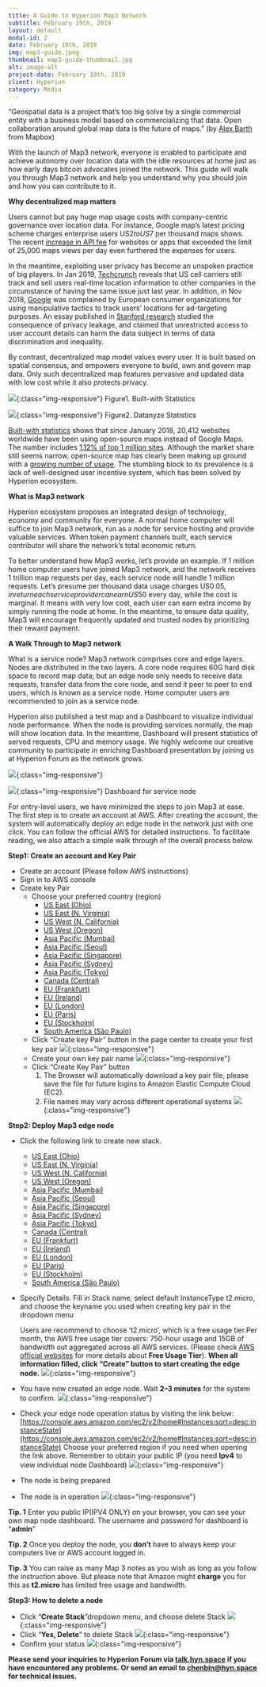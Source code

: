 ```yaml
---
title: A Guide to Hyperion Map3 Network
subtitle: February 19th, 2019
layout: default
modal-id: 2
date: February 19th, 2019
img: map3-guide.jpeg
thumbnail: map3-guide-thumbnail.jpg
alt: image-alt
project-date: February 19th, 2019
client: Hyperion
category: Media
---
```


“Geospatial data is a project that’s too big solve by a single commercial entity with a business model based on commercializing that data. Open collaboration around global map data is the future of maps.” (by [Alex Barth](https://www.citylab.com/design/2015/06/who-owns-the-digital-map-of-the-world/396119/) from Mapbox)

With the launch of Map3 network, everyone is enabled to participate and achieve autonomy over location data with the idle resources at home just as how early days bitcoin advocates joined the network. This guide will walk you through Map3 network and help you understand why you should join and how you can contribute to it.

**Why decentralized map matters**

Users cannot but pay huge map usage costs with company-centric governance over location data. For instance, Google map’s latest pricing scheme charges enterprise users US$2 to US$7 per thousand maps shows. The recent [increase in API fee](https://gadgets.ndtv.com/apps/features/google-maps-apis-new-pricing-impact-1907242) for websites or apps that exceeded the limit of 25,000 maps views per day even furthered the expenses for users.

In the meantime, exploiting user privacy has become an unspoken practice of big players. In Jan 2019, [Techcrunch](https://techcrunch.com/2019/01/09/us-cell-carriers-still-selling-your-location-data/?guccounter=1) reveals that US cell carriers still track and sell users real-time location information to other companies in the circumstance of having the same issue just last year. In addition, in Nov 2018, [Google](https://techcrunch.com/2018/11/27/google-faces-gdpr-complaint-over-deceptive-location-tracking/) was complained by European consumer organizations for using manipulative tactics to track users’ locations for ad-targeting purposes. An essay published in [Stanford research](https://plato.stanford.edu/entries/it-privacy/) studied the consequence of privacy leakage, and claimed that unrestricted access to user account details can harm the data subject in terms of data discrimination and inequality.

By contrast, decentralized map model values every user. It is built based on spatial consensus, and empowers everyone to build, own and govern map data. Only such decentralized map features pervasive and updated data with low cost while it also protects privacy.

![](https://cdn-images-1.medium.com/max/1600/1*KQJFDQMGgTCKdduefsgkDQ.jpeg){:class="img-responsive"}
Figure1. Built-with Statistics

![](https://cdn-images-1.medium.com/max/1600/1*AkMpx04_JacIdP8oL9w6eQ.png){:class="img-responsive"}
Figure2. Datanyze Statistics

[Built-with statistics](https://trends.builtwith.com/mapping/OpenStreetMap) shows that since January 2018, 20,412 websites worldwide have been using open-source maps instead of Google Maps. The number includes [1.12% of top 1 million sites](https://trends.builtwith.com/mapping/OpenStreetMap). Although the market share still seems narrow, open-source map has clearly been making up ground with a [growing number of usage](https://www.datanyze.com/market-share/mapping-and-gis/google-maps-api-vs-mapbox-gl-js-api). The stumbling block to its prevalence is a lack of well-designed user incentive system, which has been solved by Hyperion ecosystem.

**What is Map3 network**

Hyperion ecosystem proposes an integrated design of technology, economy and community for everyone. A normal home computer will suffice to join Map3 network, run as a node for service hosting and provide valuable services. When token payment channels built, each service contributor will share the network’s total economic return.

To better understand how Map3 works, let’s provide an example. If 1 million home computer users have joined Map3 network, and the network receives 1 trillion map requests per day, each service node will handle 1 million requests. Let’s presume per thousand data usage charges US$0.05, in return each service provider can earn US$50 every day, while the cost is marginal. It means with very low cost, each user can earn extra income by simply running the node at home. In the meantime, to ensure data quality, Map3 will encourage frequently updated and trusted nodes by prioritizing their reward payment.

**A Walk Through to Map3 network**

What is a service node? Map3 network comprises core and edge layers. Nodes are distributed in the two layers. A core node requires 60G hard disk space to record map data; but an edge node only needs to receive data requests, transfer data from the core node, and send it peer to peer to end users, which is known as a service node. Home computer users are recommended to join as a service node.

Hyperion also published a test map and a Dashboard to visualize individual node performance. When the node is providing services normally, the map will show location data. In the meantime, Dashboard will present statistics of served requests, CPU and memory usage. We highly welcome our creative community to participate in enriching Dashboard presentation by joining us at Hyperion Forum as the network grows.

![](https://cdn-images-1.medium.com/max/1600/1*yoduCo-1kxj3Gf1bsG0gKw.png){:class="img-responsive"}

![](https://cdn-images-1.medium.com/max/1600/1*FlVAuOkhD9Pr-1zpuzx2FA.jpeg){:class="img-responsive"}
Dashboard for service node

For entry-level users, we have minimized the steps to join Map3 at ease. The first step is to create an account at AWS. After creating the account, the system will automatically deploy an edge node in the network just with one click. You can follow the official AWS for detailed instructions. To facilitate reading, we also attach a simple walk through of the overall process below.

**Step1: Create an account and Key Pair**
* Create an account (Please follow AWS instructions)
* Sign in to AWS console
* Create key Pair
    * Choose your preferred country (region)
        * [US East (Ohio)](https://console.aws.amazon.com/ec2/v2/home?region=us-east-1#KeyPairs:sort=keyName)
        * [US East (N. Virginia)](https://us-east-2.console.aws.amazon.com/ec2/v2/home?region=us-east-2#KeyPairs:sort=keyName)
        * [US West (N. California)](https://us-west-1.console.aws.amazon.com/ec2/v2/home?region=us-west-1#KeyPairs:sort=keyName)
        * [US West (Oregon)](https://us-west-2.console.aws.amazon.com/ec2/v2/home?region=us-west-2#KeyPairs:sort=keyName)
        * [Asia Pacific (Mumbai)](https://ap-south-1.console.aws.amazon.com/ec2/v2/home?region=ap-south-1#KeyPairs:sort=keyName)
        * [Asia Pacific (Seoul)](https://ap-northeast-2.console.aws.amazon.com/ec2/v2/home?region=ap-northeast-2#KeyPairs:sort=keyName)
        * [Asia Pacific (Singapore)](https://ap-southeast-1.console.aws.amazon.com/ec2/v2/home?region=ap-southeast-1#KeyPairs:sort=keyName)
        * [Asia Pacific (Sydney)](https://ap-southeast-2.console.aws.amazon.com/ec2/v2/home?region=ap-southeast-2#KeyPairs:sort=keyName)
        * [Asia Pacific (Tokyo)](https://ap-northeast-1.console.aws.amazon.com/ec2/v2/home?region=ap-northeast-1#KeyPairs:sort=keyName)
        * [Canada (Central)](https://ca-central-1.console.aws.amazon.com/ec2/v2/home?region=ca-central-1#KeyPairs:sort=keyName)
        * [EU (Frankfurt)](https://eu-central-1.console.aws.amazon.com/ec2/v2/home?region=eu-central-1#KeyPairs:sort=keyName)
        * [EU (Ireland)](https://eu-west-1.console.aws.amazon.com/ec2/v2/home?region=eu-west-1#KeyPairs:sort=keyName)
        * [EU (London)](https://eu-west-2.console.aws.amazon.com/ec2/v2/home?region=eu-west-2#KeyPairs:sort=keyName)
        * [EU (Paris)	](https://eu-west-3.console.aws.amazon.com/ec2/v2/home?region=eu-west-3#KeyPairs:sort=keyName)
        * [EU (Stockholm)](https://eu-north-1.console.aws.amazon.com/ec2/v2/home?region=eu-north-1#KeyPairs:sort=keyName)
        * [South America (São Paulo)](https://sa-east-1.console.aws.amazon.com/ec2/v2/home?region=sa-east-1#KeyPairs:sort=keyName)
    * Click “Create key Pair” button in the page center to create your first key pair
    ![](https://cdn-images-1.medium.com/max/1600/1*D26GBkbpgfWVZjd1q3UGHw.png){:class="img-responsive"}
    * Create your own key pair name
    ![](https://cdn-images-1.medium.com/max/1600/1*6Y3ivlLZpo1_QaQi_NphjQ.png){:class="img-responsive"}
    * Click “Create Key Pair” button
        1. The Browser will automatically download a key pair file, please save the file for future logins to Amazon Elastic Compute Cloud (EC2).
        2. File names may vary across different operational systems
    ![](https://cdn-images-1.medium.com/max/1600/1*3pUkD6cttkm0aFY9b_-FsQ.png){:class="img-responsive"}
    
**Step2: Deploy Map3 edge node**
* Click the following link to create new stack.
    * [US East (Ohio)](https://us-east-1.console.aws.amazon.com/cloudformation/home#/stacks/create/review?templateURL=https://s3-ap-southeast-1.amazonaws.com/hyn.static/cloud-formation/map3-edge-node-cloud-formation.json&stackName=map3-edge-node-cf&param_InstanceType=t2.micro)
    * [US East (N. Virginia)](https://us-east-2.console.aws.amazon.com/cloudformation/home#/stacks/create/review?templateURL=https://s3-ap-southeast-1.amazonaws.com/hyn.static/cloud-formation/map3-edge-node-cloud-formation.json&stackName=map3-edge-node-cf&param_InstanceType=t2.micro)
    * [US West (N. California)](https://us-west-1.console.aws.amazon.com/cloudformation/home#/stacks/create/review?templateURL=https://s3-ap-southeast-1.amazonaws.com/hyn.static/cloud-formation/map3-edge-node-cloud-formation.json&stackName=map3-edge-node-cf&param_InstanceType=t2.micro)
    * [US West (Oregon)](https://us-west-2.console.aws.amazon.com/cloudformation/home#/stacks/create/review?templateURL=https://s3-ap-southeast-1.amazonaws.com/hyn.static/cloud-formation/map3-edge-node-cloud-formation.json&stackName=map3-edge-node-cf&param_InstanceType=t2.micro)
    * [Asia Pacific (Mumbai)](https://ap-south-1.console.aws.amazon.com/cloudformation/home#/stacks/create/review?templateURL=https://s3-ap-southeast-1.amazonaws.com/hyn.static/cloud-formation/map3-edge-node-cloud-formation.json&stackName=map3-edge-node-cf&param_InstanceType=t2.micro)
    * [Asia Pacific (Seoul)](https://ap-northeast-2.console.aws.amazon.com/cloudformation/home#/stacks/create/review?templateURL=https://s3-ap-southeast-1.amazonaws.com/hyn.static/cloud-formation/map3-edge-node-cloud-formation.json&stackName=map3-edge-node-cf&param_InstanceType=t2.micro)
    * [Asia Pacific (Singapore)](https://ap-southeast-1.console.aws.amazon.com/cloudformation/home#/stacks/create/review?templateURL=https://s3-ap-southeast-1.amazonaws.com/hyn.static/cloud-formation/map3-edge-node-cloud-formation.json&stackName=map3-edge-node-cf&param_InstanceType=t2.micro)
    * [Asia Pacific (Sydney)](https://ap-southeast-2.console.aws.amazon.com/cloudformation/home#/stacks/create/review?templateURL=https://s3-ap-southeast-1.amazonaws.com/hyn.static/cloud-formation/map3-edge-node-cloud-formation.json&stackName=map3-edge-node-cf&param_InstanceType=t2.micro)
    * [Asia Pacific (Tokyo)](https://ap-northeast-1.console.aws.amazon.com/cloudformation/home#/stacks/create/review?templateURL=https://s3-ap-southeast-1.amazonaws.com/hyn.static/cloud-formation/map3-edge-node-cloud-formation.json&stackName=map3-edge-node-cf&param_InstanceType=t2.micro)
    * [Canada (Central)](https://ca-central-1.console.aws.amazon.com/cloudformation/home#/stacks/create/review?templateURL=https://s3-ap-southeast-1.amazonaws.com/hyn.static/cloud-formation/map3-edge-node-cloud-formation.json&stackName=map3-edge-node-cf&param_InstanceType=t2.micro)
    * [EU (Frankfurt)](https://eu-central-1.console.aws.amazon.com/cloudformation/home#/stacks/create/review?templateURL=https://s3-ap-southeast-1.amazonaws.com/hyn.static/cloud-formation/map3-edge-node-cloud-formation.json&stackName=map3-edge-node-cf&param_InstanceType=t2.micro)
    * [EU (Ireland)](https://eu-west-1.console.aws.amazon.com/cloudformation/home#/stacks/create/review?templateURL=https://s3-ap-southeast-1.amazonaws.com/hyn.static/cloud-formation/map3-edge-node-cloud-formation.json&stackName=map3-edge-node-cf&param_InstanceType=t2.micro)
    * [EU (London)](https://eu-west-2.console.aws.amazon.com/cloudformation/home#/stacks/create/review?templateURL=https://s3-ap-southeast-1.amazonaws.com/hyn.static/cloud-formation/map3-edge-node-cloud-formation.json&stackName=map3-edge-node-cf&param_InstanceType=t2.micro)
    * [EU (Paris)](https://eu-west-3.console.aws.amazon.com/cloudformation/home#/stacks/create/review?templateURL=https://s3-ap-southeast-1.amazonaws.com/hyn.static/cloud-formation/map3-edge-node-cloud-formation.json&stackName=map3-edge-node-cf&param_InstanceType=t2.micro)
    * [EU (Stockholm)](https://eu-north-1.console.aws.amazon.com/cloudformation/home#/stacks/create/review?templateURL=https://s3-ap-southeast-1.amazonaws.com/hyn.static/cloud-formation/map3-edge-node-cloud-formation.json&stackName=map3-edge-node-cf&param_InstanceType=t2.micro)
    * [South America (São Paulo)](https://sa-east-1.console.aws.amazon.com/cloudformation/home#/stacks/create/review?templateURL=https://s3-ap-southeast-1.amazonaws.com/hyn.static/cloud-formation/map3-edge-node-cloud-formation.json&stackName=map3-edge-node-cf&param_InstanceType=t2.micro)
* Specify Details. Fill in Stack name, select default InstanceType t2.micro, and choose the keyname you used when creating key pair in the dropdown menu
    
    Users are recommend to choose ‘t2.micro’, which is a free usage tier.Per month, the AWS free usage tier covers: 750-hour usage and 15GB of bandwidth out aggregated across all AWS services. (Please check [AWS official websites](https://aws.amazon.com/ec2/instance-types/) for more details about **Free Usage Tier**). **When all information filled, click “Create” button to start creating the edge node.**
    ![](https://cdn-images-1.medium.com/max/1600/1*uqeOBPmQs2stSd-wZivOkg.png){:class="img-responsive"}
* You have now created an edge node. Wait **2–3 minutes** for the system to confirm.
    ![](https://cdn-images-1.medium.com/max/1600/1*Y-6rlhXoublU1x38hNSKeQ.png){:class="img-responsive"}
* Check your edge node operation status by visiting the link below:[https://console.aws.amazon.com/ec2/v2/home#Instances:sort=desc:instanceState](https://console.aws.amazon.com/ec2/v2/home#Instances:sort=desc:instanceState) Choose your preferred region if you need when opening the link above.
  Remember to obtain your public IP (you need **Ipv4** to view individual node Dashboard)
  ![](https://cdn-images-1.medium.com/max/1600/1*_jh-kTTxVRbho7cxbDhyRA.png){:class="img-responsive"}
* The node is being prepared
* The node is in operation
    ![](https://cdn-images-1.medium.com/max/1600/1*LN1hZvluj51ZMRJuhA2quA.png){:class="img-responsive"}

**Tip. 1** Enter you public IP(IPV4 ONLY) on your browser, you can see your own map node dashboard. The username and password for dashboard is “**admin**”

**Tip. 2** Once you deploy the node, you **don’t** have to always keep your computers live or AWS account logged in.

**Tip. 3** You can raise as many Map 3 notes as you wish as long as you follow the instruction above. But please note that Amazon might **charge** you for this as **t2.micro** has limited free usage and bandwidth.

**Step3: How to delete a node**
* Click “**Create Stack**”dropdown menu, and choose delete Stack
![](https://cdn-images-1.medium.com/max/1600/1*GnKXIreHYOOrP2rEC5U2gw.png){:class="img-responsive"}
* Click “**Yes, Delete**” to delete Stack
![](https://cdn-images-1.medium.com/max/1600/1*k-4wfW2QNci3DUVVRPoOTQ.png){:class="img-responsive"}
* Confirm your status
![](https://cdn-images-1.medium.com/max/1600/1*EoHdsWkCEXu0_7VwANeE6w.png){:class="img-responsive"}

**Please send your inquiries to Hyperion Forum via [talk.hyn.space](https://talk.hyn.space) if you have encountered any problems. Or send an email to chenbin@hyn.space for technical issues.**